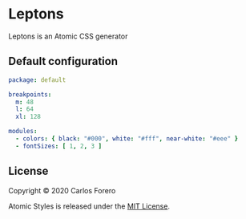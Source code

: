 # Leptons

Leptons is an Atomic CSS generator

## Default configuration

```yaml
package: default

breakpoints:
  m: 48
  l: 64
  xl: 128

modules:
  - colors: { black: "#000", white: "#fff", near-white: "#eee" }
  - fontSizes: [ 1, 2, 3 ]
```

## License

Copyright © 2020 Carlos Forero

Atomic Styles is released under the [MIT License](LICENSE).
